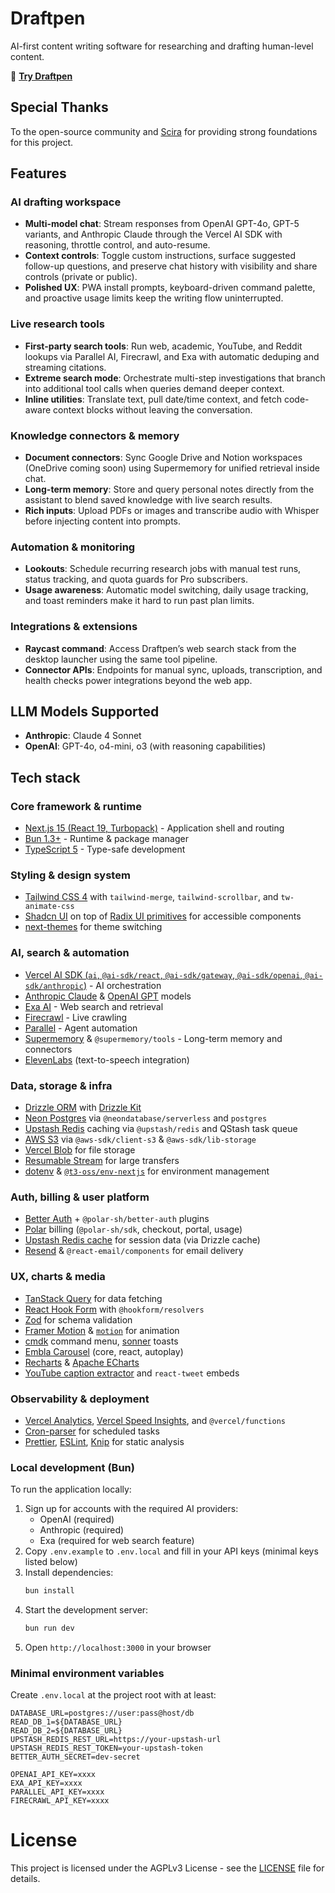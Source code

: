# Draftpen

AI-first content writing software for researching and drafting human-level content.

🔗 **[Try Draftpen](https://draftpen.com)**

## Special Thanks

To the open-source community and [Scira](https://scira.ai) for providing strong foundations for this project.

## Features

### AI drafting workspace

- **Multi-model chat**: Stream responses from OpenAI GPT-4o, GPT-5 variants, and Anthropic Claude through the Vercel AI SDK with reasoning, throttle control, and auto-resume.
- **Context controls**: Toggle custom instructions, surface suggested follow-up questions, and preserve chat history with visibility and share controls (private or public).
- **Polished UX**: PWA install prompts, keyboard-driven command palette, and proactive usage limits keep the writing flow uninterrupted.

### Live research tools

- **First-party search tools**: Run web, academic, YouTube, and Reddit lookups via Parallel AI, Firecrawl, and Exa with automatic deduping and streaming citations.
- **Extreme search mode**: Orchestrate multi-step investigations that branch into additional tool calls when queries demand deeper context.
- **Inline utilities**: Translate text, pull date/time context, and fetch code-aware context blocks without leaving the conversation.

### Knowledge connectors & memory

- **Document connectors**: Sync Google Drive and Notion workspaces (OneDrive coming soon) using Supermemory for unified retrieval inside chat.
- **Long-term memory**: Store and query personal notes directly from the assistant to blend saved knowledge with live search results.
- **Rich inputs**: Upload PDFs or images and transcribe audio with Whisper before injecting content into prompts.

### Automation & monitoring

- **Lookouts**: Schedule recurring research jobs with manual test runs, status tracking, and quota guards for Pro subscribers.
- **Usage awareness**: Automatic model switching, daily usage tracking, and toast reminders make it hard to run past plan limits.

### Integrations & extensions

- **Raycast command**: Access Draftpen’s web search stack from the desktop launcher using the same tool pipeline.
- **Connector APIs**: Endpoints for manual sync, uploads, transcription, and health checks power integrations beyond the web app.

## LLM Models Supported



- **Anthropic**: Claude 4 Sonnet
- **OpenAI**: GPT-4o, o4-mini, o3 (with reasoning capabilities)

## Tech stack

### Core framework & runtime

- [Next.js 15 (React 19, Turbopack)](https://nextjs.org/) - Application shell and routing
- [Bun 1.3+](https://bun.sh/) - Runtime & package manager
- [TypeScript 5](https://www.typescriptlang.org/) - Type-safe development

### Styling & design system

- [Tailwind CSS 4](https://tailwindcss.com/) with `tailwind-merge`, `tailwind-scrollbar`, and `tw-animate-css`
- [Shadcn UI](https://ui.shadcn.com/) on top of [Radix UI primitives](https://www.radix-ui.com/) for accessible components
- [next-themes](https://github.com/pacocoursey/next-themes) for theme switching

### AI, search & automation

- [Vercel AI SDK (`ai`, `@ai-sdk/react`, `@ai-sdk/gateway`, `@ai-sdk/openai`, `@ai-sdk/anthropic`)](https://sdk.vercel.ai/docs) - AI orchestration
- [Anthropic Claude](https://www.anthropic.com/claude) & [OpenAI GPT](https://platform.openai.com/) models
- [Exa AI](https://exa.ai/) - Web search and retrieval
- [Firecrawl](https://firecrawl.dev/) - Live crawling
- [Parallel](https://parallel.to/) - Agent automation
- [Supermemory](https://supermemory.ai/) & `@supermemory/tools` - Long-term memory and connectors
- [ElevenLabs](https://elevenlabs.io/) (text-to-speech integration)

### Data, storage & infra

- [Drizzle ORM](https://orm.drizzle.team/) with [Drizzle Kit](https://github.com/drizzle-team/drizzle-kit)
- [Neon Postgres](https://neon.tech/) via `@neondatabase/serverless` and `postgres`
- [Upstash Redis](https://upstash.com/) caching via `@upstash/redis` and QStash task queue
- [AWS S3](https://aws.amazon.com/s3/) via `@aws-sdk/client-s3` & `@aws-sdk/lib-storage`
- [Vercel Blob](https://vercel.com/docs/storage/vercel-blob) for file storage
- [Resumable Stream](https://github.com/transitive-bullshit/resumable-stream) for large transfers
- [dotenv](https://github.com/motdotla/dotenv) & [`@t3-oss/env-nextjs`](https://env.t3.gg/) for environment management

### Auth, billing & user platform

- [Better Auth](https://github.com/better-auth/better-auth) + `@polar-sh/better-auth` plugins
- [Polar](https://polar.sh/) billing (`@polar-sh/sdk`, checkout, portal, usage)
- [Upstash Redis cache](https://upstash.com/redis) for session data (via Drizzle cache)
- [Resend](https://resend.com/) & `@react-email/components` for email delivery

### UX, charts & media

- [TanStack Query](https://tanstack.com/query/latest) for data fetching
- [React Hook Form](https://react-hook-form.com/) with `@hookform/resolvers`
- [Zod](https://zod.dev/) for schema validation
- [Framer Motion](https://www.framer.com/motion/) & [`motion`](https://motion.dev/) for animation
- [cmdk](https://cmdk.paco.me/) command menu, [sonner](https://sonner.emilkowal.ski/) toasts
- [Embla Carousel](https://www.embla-carousel.com/) (core, react, autoplay)
- [Recharts](https://recharts.org/) & [Apache ECharts](https://echarts.apache.org/en/index.html)
- [YouTube caption extractor](https://www.npmjs.com/package/youtube-caption-extractor) and `react-tweet` embeds

### Observability & deployment

- [Vercel Analytics](https://vercel.com/docs/analytics), [Vercel Speed Insights](https://vercel.com/docs/speed-insights), and `@vercel/functions`
- [Cron-parser](https://www.npmjs.com/package/cron-parser) for scheduled tasks
- [Prettier](https://prettier.io/), [ESLint](https://eslint.org/), [Knip](https://github.com/webpro/knip) for static analysis


### Local development (Bun)

To run the application locally:

1. Sign up for accounts with the required AI providers:
   - OpenAI (required)
   - Anthropic (required)
   - Exa (required for web search feature)
2. Copy `.env.example` to `.env.local` and fill in your API keys (minimal keys listed below)
3. Install dependencies:
   ```bash
   bun install
   ```
4. Start the development server:
   ```bash
   bun run dev
   ```
5. Open `http://localhost:3000` in your browser

### Minimal environment variables

Create `.env.local` at the project root with at least:

```
DATABASE_URL=postgres://user:pass@host/db
READ_DB_1=${DATABASE_URL}
READ_DB_2=${DATABASE_URL}
UPSTASH_REDIS_REST_URL=https://your-upstash-url
UPSTASH_REDIS_REST_TOKEN=your-upstash-token
BETTER_AUTH_SECRET=dev-secret

OPENAI_API_KEY=xxxx
EXA_API_KEY=xxxx
PARALLEL_API_KEY=xxxx
FIRECRAWL_API_KEY=xxxx
```

# License

This project is licensed under the AGPLv3 License - see the [LICENSE](LICENSE) file for details.
